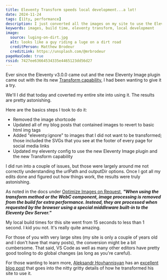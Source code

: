```yaml
---
title: Eleventy Transform speeds local development...a lot!
date: 2024-11-24
tags: [11ty, performance]
description: I just converted all the images on my site to use the Eleventy Transform capability in v3.0.0 and wow did it slash my local build times.
keywords: images, build time, eleventy transform, local development
image:
  source: luging-on-dirt.jpg
  alt: looks like a guy riding a luge on a dirt road
  creditPerson: Matthew Brodeur
  creditLink: https://unsplash.com/@mrbrodeur
pageHasCode: true
rssid: 7427ee63664534335e4465123dd56d27
---
```


Ever since the Eleventy v3.0.0 came out and the new Eleventy Image plugin came out with the its new [Transform capability](https://www.11ty.dev/docs/plugins/image/#eleventy-transform), I had been wanting to give it a try.

We'll I did that today and coverted my entire site into using it. The results are pretty astonishing.

Here are the basics steps I took to do it:

- Removed the image shortcode
- Updated all of my blog posts that contained images to revert to basic html img tags
- Added "eleventy:ignore" to images that I did not want to be transformed; those included the SVGs that you see at the footer of every page for social media links
- Updated my eleventy config to use the new Eleventy Image plugin and the new Transform capability

I did run into a couple of issues, but those were largely around me not correctly understanding the urlPath and outputDir options. Once I got all my edits done and figured out how things work, the results were truly astonishing.

As noted in the docs under [Optimize Images on Request](https://www.11ty.dev/docs/plugins/image/#optimize-images-on-request), **_"When using the transform method or the WebC component, image processing is removed from the build for extra performance. Instead, they are processed when requested by the browser using a special middleware built-in to the Eleventy Dev Server."_**

My local build times for this site went from 15 seconds to less than 1 second. I kid you not. It's really quite amazing.

For those of you with very large sites (my site is only a couple of years old and I don't have that many posts), the conversion might be a bit cumbersome. That said, VS Code as well as many other editors have pretty good tooling to do global changes (as long as you're careful).

For those wanting to learn more, [Aleksandr Hovhannisyan](https://www.aleksandrhovhannisyan.com/) has an [excellent blog post](https://www.aleksandrhovhannisyan.com/blog/eleventy-image-transform/) that goes into the nitty gritty details of how he transformed his site to use it.
